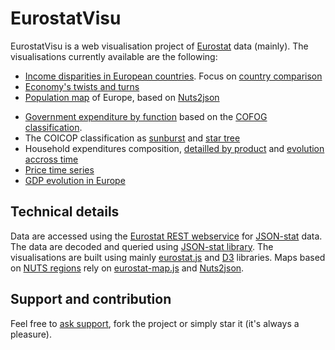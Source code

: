 EurostatVisu
======

EurostatVisu is a web visualisation project of [Eurostat](http://ec.europa.eu/eurostat/) data (mainly). The visualisations currently available are the following:

- [Income disparities in European countries](http://eurostat.github.io/EurostatVisu/income_distr.html). Focus on [country comparison](http://eurostat.github.io/EurostatVisu/income_distr_2.html)
- [Economy's twists and turns](http://eurostat.github.io/EurostatVisu/crisis_route.html)
- [Population map](https://bl.ocks.org/jgaffuri/raw/0d6e1b1c6f9e1297829f38b9c37737fe/?proj=3035&lvl=3&w=1000&s=20M&time=2016) of Europe, based on [Nuts2json](https://github.com/eurostat/Nuts2json/blob/gh-pages/README.md)
<!--- [//]: # (- [Fishing quotas](http://eurostat.github.io/EurostatVisu/fq/quotas.html) repartition accross countries and fishing zones) -->
- [Government expenditure by function](http://eurostat.github.io/EurostatVisu/cofog_sunburst.html) based on the [COFOG classification](http://ec.europa.eu/eurostat/statistics-explained/index.php/Glossary:Classification_of_the_functions_of_government_(COFOG)).
- The COICOP classification as [sunburst](http://eurostat.github.io/EurostatVisu/coicop_sunburst_5.html) and [star tree](http://eurostat.github.io/EurostatVisu/coicop_hierarchy.html)
- Household expenditures composition, [detailled by product](http://eurostat.github.io/EurostatVisu/coicop_sunburst.html) and [evolution accross time](http://eurostat.github.io/EurostatVisu/coicop_time_stack.html)
- [Price time series](http://eurostat.github.io/EurostatVisu/timeser.html)<!--- . Focus on [food prices](http://eurostat.github.io/EurostatVisu/FPMT_timeser.html) -->
- [GDP evolution in Europe](http://eurostat.github.io/EurostatVisu/driving_forces.html?geo=DE,FR,IT,ES,PT,PL,EL)

## Technical details

Data are accessed using the [Eurostat REST webservice](http://ec.europa.eu/eurostat/web/json-and-unicode-web-services/getting-started/rest-request) for [JSON-stat](https://json-stat.org/) data. The data are decoded and queried using [JSON-stat library](https://json-stat.com/). The visualisations are built using mainly [eurostat.js](https://github.com/eurostat/eurostat.js) and [D3](https://d3js.org/) libraries. Maps based on <a href="http://ec.europa.eu/eurostat/web/nuts/overview" target="_blank">NUTS regions</a> rely on [eurostat-map.js](https://github.com/eurostat/eurostat.js) and [Nuts2json](https://github.com/eurostat/Nuts2json/blob/gh-pages/README.md).

## Support and contribution

Feel free to [ask support](https://github.com/eurostat/EurostatVisu/issues/new), fork the project or simply star it (it's always a pleasure).
